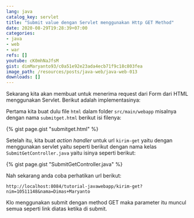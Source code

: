 ```yaml
---
lang: java
catalog_key: servlet
title: "Submit value dengan Servlet menggunakan Http GET Method"
date: 2020-08-29T19:28:39+07:00
categories:
- java
- web
- war
refs: []
youtube: cK0mhNaJfsM
gist: dimMaryanto93/c0a51e92e23ada4ecb71f9c18c803fea
image_path: /resources/posts/java-web/java-web-013
downloads: []
---
```


Sekarang kita akan membuat untuk menerima request dari Form dari HTML menggunakan Servlet. Berikut adalah implementasinya:

<!--more-->

Pertama kita buat dulu file `html` dalam folder `src/main/webapp` misalnya dengan nama `submitget.html` berikut isi filenya:

{% gist page.gist "submitget.html" %}

Setelah itu, kita buat _action handler_ untuk url `kirim-get` yaitu dengan menggunakan servlet yaitu seperti berikut dengan nama kelas `SubmitGetController.java` yaitu isinya seperti berikut:

{% gist page.gist "SubmitGetController.java" %}

Nah sekarang anda coba perhatikan url berikut:

`http://localhost:8084/tutorial-javawebapp/kirim-get?nim=10511148&nama=Dimas+Maryanto`

Klo menggunakan submit dengan method GET maka parameter itu muncul semua seperti link diatas ketika di submit.